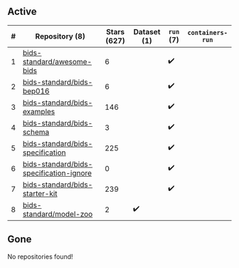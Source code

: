 ## Active
| # | Repository (8) | Stars (627) | Dataset (1) | `run` (7) | `containers-run` |
| --- | --- | --- | --- | --- | --- |
| 1 | [bids-standard/awesome-bids](https://github.com/bids-standard/awesome-bids) | 6 |  | :heavy_check_mark: |  |
| 2 | [bids-standard/bids-bep016](https://github.com/bids-standard/bids-bep016) | 6 |  | :heavy_check_mark: |  |
| 3 | [bids-standard/bids-examples](https://github.com/bids-standard/bids-examples) | 146 |  | :heavy_check_mark: |  |
| 4 | [bids-standard/bids-schema](https://github.com/bids-standard/bids-schema) | 3 |  | :heavy_check_mark: |  |
| 5 | [bids-standard/bids-specification](https://github.com/bids-standard/bids-specification) | 225 |  | :heavy_check_mark: |  |
| 6 | [bids-standard/bids-specification-ignore](https://github.com/bids-standard/bids-specification-ignore) | 0 |  | :heavy_check_mark: |  |
| 7 | [bids-standard/bids-starter-kit](https://github.com/bids-standard/bids-starter-kit) | 239 |  | :heavy_check_mark: |  |
| 8 | [bids-standard/model-zoo](https://github.com/bids-standard/model-zoo) | 2 | :heavy_check_mark: |  |  |

## Gone
No repositories found!
